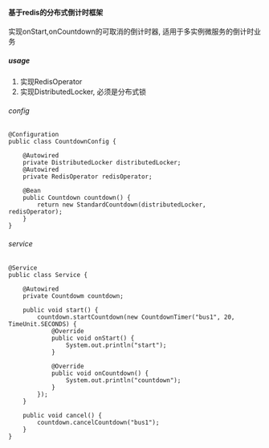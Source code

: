 #### 基于redis的分布式倒计时框架
实现onStart,onCountdown的可取消的倒计时器, 适用于多实例微服务的倒计时业务

##### usage
1. 实现RedisOperator
2. 实现DistributedLocker, 必须是分布式锁

###### config
```$xslt
@Configuration
public class CountdownConfig {

    @Autowired
    private DistributedLocker distributedLocker;
    @Autowired
    private RedisOperator redisOperator;

    @Bean
    public Countdown countdown() {
        return new StandardCountdown(distributedLocker, redisOperator);
    }
}
```

###### service
```$xslt
@Service
public class Service {
    
    @Autowired
    private Countdowm countdown;
    
    public void start() {
        countdown.startCountdown(new CountdownTimer("bus1", 20, TimeUnit.SECONDS) {
            @Override
            public void onStart() {
                System.out.println("start");
            }

            @Override
            public void onCountdown() {
                System.out.println("countdown");
            }
        });
    }
    
    public void cancel() {
        countdown.cancelCountdown("bus1");
    }
}
```